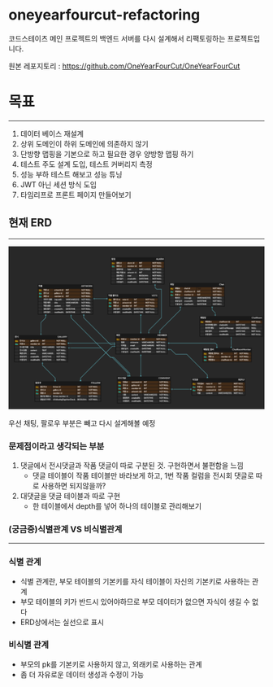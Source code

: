 # oneyearfourcut-refactoring

코드스테이츠 메인 프로젝트의 백엔드 서버를 다시 설계해서 리팩토링하는 프로젝트입니다. 

원본 레포지토리 : https://github.com/OneYearFourCut/OneYearFourCut


# 목표

---
1. 데이터 베이스 재설계
2. 상위 도메인이 하위 도메인에 의존하지 않기
3. 단방향 맵핑을 기본으로 하고 필요한 경우 양방향 맵핑 하기
4. 테스트 주도 설계 도입, 테스트 커버리지 측정
5. 성능 부하 테스트 해보고 성능 튜닝
6. JWT 아닌 세션 방식 도입
7. 타임리프로 프론트 페이지 만들어보기


## 현재 ERD

---
![현재 ERD](images/img.png)

우선 채팅, 팔로우 부분은 빼고 다시 설계해볼 예정

### 문제점이라고 생각되는 부분
1. 댓글에서 전시댓글과 작품 댓글이 따로 구분된 것. 구현하면서 불편함을 느낌
    - 댓글 테이블이 작품 테이블만 바라보게 하고, 1번 작품 컬럼을 전시회 댓글로 따로 사용하면 되지않을까?
2. 대댓글을 댓글 테이블과 따로 구현
   - 한 테이블에서 depth를 넣어 하나의 테이블로 관리해보기


### (궁금증)식별관계 VS 비식별관계

---
### 식별 관계
- 식별 관계란, 부모 테이블의 기본키를 자식 테이블이 자신의 기본키로 사용하는 관계
- 부모 테이블의 키가 반드시 있어야하므로 부모 데이터가 없으면 자식이 생길 수 없다
- ERD상에서는 실선으로 표시

### 비식별 관계
- 부모의 pk를 기본키로 사용하지 않고, 외래키로 사용하는 관계
- 좀 더 자유로운 데이터 생성과 수정이 가능